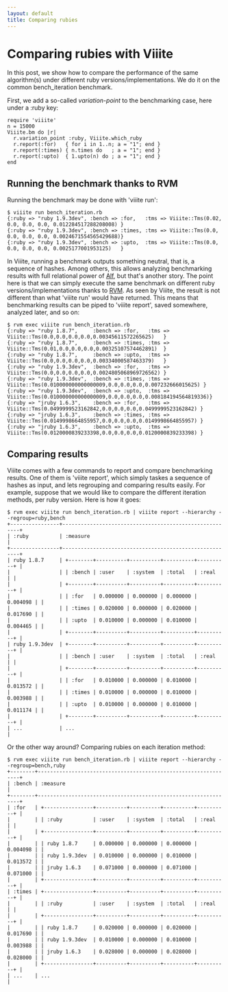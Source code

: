 ```yaml
---
layout: default
title: Comparing rubies
---
```

# Comparing rubies with Viiite

In this post, we show how to compare the performance of the same algorithm(s) under different ruby versions/implementations. We do it on the common bench_iteration benchmark.

First, we add a so-called *variation-point* to the benchmarking case, here under a :ruby key:

    require 'viiite'
    n = 15000
    Viiite.bm do |r|
      r.variation_point :ruby, Viiite.which_ruby
      r.report(:for)   { for i in 1..n; a = "1"; end }
      r.report(:times) { n.times do   ; a = "1"; end }
      r.report(:upto)  { 1.upto(n) do ; a = "1"; end }
    end

## Running the benchmark thanks to RVM 

Running the benchmark may be done with 'viiite run':

    $ viiite run bench_iteration.rb
    {:ruby => "ruby 1.9.3dev", :bench => :for,   :tms => Viiite::Tms(0.02, 0.0, 0.0, 0.0, 0.012284517288208008) }
    {:ruby => "ruby 1.9.3dev", :bench => :times, :tms => Viiite::Tms(0.0,  0.0, 0.0, 0.0, 0.0024671554565429688)}
    {:ruby => "ruby 1.9.3dev", :bench => :upto,  :tms => Viiite::Tms(0.0,  0.0, 0.0, 0.0, 0.0025177001953125)   }

In Viiite, running a benchmark outputs something neutral, that is, a sequence of hashes. Among others, this allows analyzing benchmarking results with full relational power of [Alf](http://blambeau.github.com/alf), but that's another story. The point here is that we can simply execute the same benchmark on different ruby versions/implementations thanks to [RVM](http://beginrescueend.com/rvm/install/). As seen by Viiite, the result is not different than what 'viiite run' would have returned. This means that benchmarking results can be piped to 'viiite report', saved somewhere, analyzed later, and so on:

    $ rvm exec viiite run bench_iteration.rb
    {:ruby => "ruby 1.8.7",     :bench => :for,   :tms => Viiite::Tms(0.0,0.0,0.0,0.0,0.00345611572265625)   }
    {:ruby => "ruby 1.8.7",     :bench => :times, :tms => Viiite::Tms(0.01,0.0,0.0,0.0,0.00325107574462891)  }
    {:ruby => "ruby 1.8.7",     :bench => :upto,  :tms => Viiite::Tms(0.0,0.0,0.0,0.0,0.00334000587463379)   }
    {:ruby => "ruby 1.9.3dev",  :bench => :for,   :tms => Viiite::Tms(0.0,0.0,0.0,0.0,0.0024805068969726562) }
    {:ruby => "ruby 1.9.3dev",  :bench => :times, :tms => Viiite::Tms(0.010000000000000009,0.0,0.0,0.0,0.007232666015625) }
    {:ruby => "ruby 1.9.3dev",  :bench => :upto,  :tms => Viiite::Tms(0.010000000000000009,0.0,0.0,0.0,0.008184194564819336)}
    {:ruby => "jruby 1.6.3",    :bench => :for,   :tms => Viiite::Tms(0.0499999523162842,0.0,0.0,0.0,0.0499999523162842) }
    {:ruby => "jruby 1.6.3",    :bench => :times, :tms => Viiite::Tms(0.0149998664855957,0.0,0.0,0.0,0.0149998664855957) }
    {:ruby => "jruby 1.6.3",    :bench => :upto,  :tms => Viiite::Tms(0.0120000839233398,0.0,0.0,0.0,0.0120000839233398) }

## Comparing results

Viiite comes with a few commands to report and compare benchmarking results. One of them is 'viiite report', which simply taskes a sequence of hashes as input, and lets regrouping and comparing results easily. For example, suppose that we would like to compare the different iteration methods, per ruby version. Here is how it goes:

    $ rvm exec viiite run bench_iteration.rb | viiite report --hierarchy --regroup=ruby,bench
    +----------------+--------------------------------------------------------+
    | :ruby          | :measure                                               |
    +----------------+--------------------------------------------------------+
    | ruby 1.8.7     | +--------+----------+----------+----------+----------+ |
    |                | | :bench | :user    | :system  | :total   | :real    | |
    |                | +--------+----------+----------+----------+----------+ |
    |                | | :for   | 0.000000 | 0.000000 | 0.000000 | 0.004098 | |
    |                | | :times | 0.020000 | 0.000000 | 0.020000 | 0.017690 | |
    |                | | :upto  | 0.010000 | 0.000000 | 0.010000 | 0.004465 | |
    |                | +--------+----------+----------+----------+----------+ |
    | ruby 1.9.3dev  | +--------+----------+----------+----------+----------+ |
    |                | | :bench | :user    | :system  | :total   | :real    | |
    |                | +--------+----------+----------+----------+----------+ |
    |                | | :for   | 0.010000 | 0.000000 | 0.010000 | 0.013572 | |
    |                | | :times | 0.010000 | 0.000000 | 0.010000 | 0.003988 | |
    |                | | :upto  | 0.010000 | 0.000000 | 0.010000 | 0.011174 | |
    |                | +--------+----------+----------+----------+----------+ |
    | ...            | ...                                                    |

Or the other way around? Comparing rubies on each iteration method:

    $ rvm exec viiite run bench_iteration.rb | viiite report --hierarchy --regroup=bench,ruby
    +--------+----------------------------------------------------------------+
    | :bench | :measure                                                       |
    +--------+----------------------------------------------------------------+
    | :for   | +----------------+----------+----------+----------+----------+ |
    |        | | :ruby          | :user    | :system  | :total   | :real    | |
    |        | +----------------+----------+----------+----------+----------+ |
    |        | | ruby 1.8.7     | 0.000000 | 0.000000 | 0.000000 | 0.004098 | |
    |        | | ruby 1.9.3dev  | 0.010000 | 0.000000 | 0.010000 | 0.013572 | |
    |        | | jruby 1.6.3    | 0.071000 | 0.000000 | 0.071000 | 0.071000 | |
    |        | +----------------+----------+----------+----------+----------+ |
    | :times | +----------------+----------+----------+----------+----------+ |
    |        | | :ruby          | :user    | :system  | :total   | :real    | |
    |        | +----------------+----------+----------+----------+----------+ |
    |        | | ruby 1.8.7     | 0.020000 | 0.000000 | 0.020000 | 0.017690 | |
    |        | | ruby 1.9.3dev  | 0.010000 | 0.000000 | 0.010000 | 0.003988 | |
    |        | | jruby 1.6.3    | 0.028000 | 0.000000 | 0.028000 | 0.028000 | |
    |        | +----------------+----------+----------+----------+----------+ |
    | ...    | ...                                                                |

